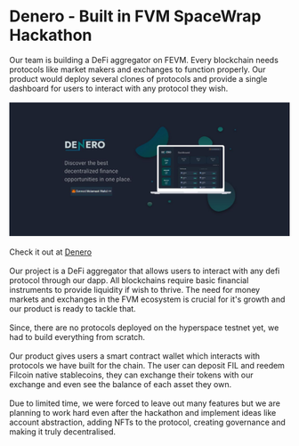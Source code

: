 # Denero - Built in FVM SpaceWrap Hackathon

Our team is building a DeFi aggregator on FEVM. Every blockchain needs protocols like market makers and exchanges to function properly. Our product would deploy several clones of protocols and provide a single dashboard for users to interact with any protocol they wish.
<br><br>
![denero](dashboard.png)
<br><br>
Check it out at [Denero](https://ethglobal.com/showcase/denero-jghku)
<br>
<br>
Our project is a DeFi aggregator that allows users to interact with any defi protocol through our dapp. All blockchains require basic financial instruments to provide liquidity if wish to thrive. The need for money markets and exchanges in the FVM ecosystem is crucial for it's growth and our product is ready to tackle that.
<br><br>
Since, there are no protocols deployed on the hyperspace testnet yet, we had to build everything from scratch.
<br><br>
Our product gives users a smart contract wallet which interacts with protocols we have built for the chain. The user can deposit FIL and reedem Filcoin native stablecoins, they can exchange their tokens with our exchange and even see the balance of each asset they own.
<br><br>
Due to limited time, we were forced to leave out many features but we are planning to work hard even after the hackathon and implement ideas like account abstraction, adding NFTs to the protocol, creating governance and making it truly decentralised.


